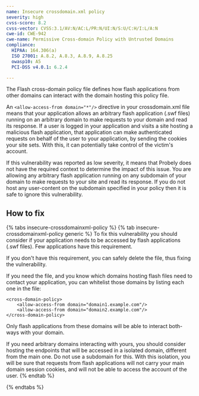 ```yaml
---
name: Insecure crossdomain.xml policy
severity: high
cvss-score: 8.2
cvss-vector: CVSS:3.1/AV:N/AC:L/PR:N/UI:N/S:U/C:H/I:L/A:N
cwe-id: CWE-942
cwe-name: Permissive Cross-domain Policy with Untrusted Domains
compliance:
  HIPAA: 164.306(a)
  ISO 27001: A.8.2, A.8.3, A.8.9, A.8.25
  owasp10: A5
  PCI-DSS v4.0.1: 6.2.4

---            
```


The Flash cross-domain policy file defines how flash applications from other domains can interact with the domain hosting this policy file.

An `<allow-access-from domain="*"/>` directive in your crossdomain.xml file means that your application allows an arbitrary flash application (.swf files) running on an arbitrary domain to make requests to your domain and read its response. If a user is logged in your application and visits a site hosting a malicious flash application, that application can make authenticated requests on behalf of the user to your application, by sending the cookies your site sets. With this, it can potentially take control of the victim's account.

If this vulnerability was reported as low severity, it means that Probely does not have the required context to determine the impact of this issue. You are allowing any arbitrary flash application running on any subdomain of your domain to make requests to your site and read its response. If you do not host any user-content on the subdomain specified in your policy then it is safe to ignore this vulnerability.

## How to fix

{% tabs insecure-crossdomainxml-policy %}
{% tab insecure-crossdomainxml-policy generic %}
To fix this vulnerability you should consider if your application needs to be accessed by flash applications (.swf files). Few applications have this requirement.

If you don't have this requirement, you can safely delete the file, thus fixing the vulnerability.

If you need the file, and you know which domains hosting flash files need to contact your application, you can whitelist those domains by listing each one in the file:

```
<cross-domain-policy> 
    <allow-access-from domain="domain1.example.com"/>
    <allow-access-from domain="domain2.example.com"/>
</cross-domain-policy>

```
Only flash applications from these domains will be able to interact both-ways with your domain.

If you need arbitrary domains interacting with yours, you should consider hosting the endpoints that will be accessed in a isolated domain, different from the main one. Do not use a subdomain for this. With this isolation, you will be sure that requests from flash applications will not carry your main domain session cookies, and will not be able to access the account of the user.
{% endtab %}

{% endtabs %}
